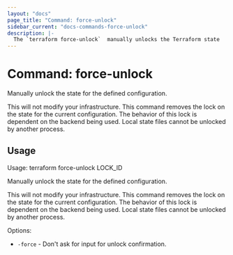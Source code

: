 ```yaml
---
layout: "docs"
page_title: "Command: force-unlock"
sidebar_current: "docs-commands-force-unlock"
description: |-
  The `terraform force-unlock`  manually unlocks the Terraform state
---
```


# Command: force-unlock

Manually unlock the state for the defined configuration.

This will not modify your infrastructure. This command removes the lock on the
state for the current configuration. The behavior of this lock is dependent
on the backend being used. Local state files cannot be unlocked by another
process.

## Usage

Usage: terraform force-unlock LOCK_ID

Manually unlock the state for the defined configuration.

This will not modify your infrastructure. This command removes the lock on the
state for the current configuration. The behavior of this lock is dependent
on the backend being used. Local state files cannot be unlocked by another
process.

Options:

*  `-force` -  Don't ask for input for unlock confirmation.
